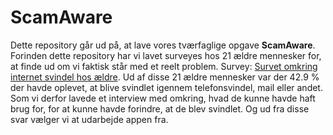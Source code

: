 # ScamAware

Dette repository går ud på, at lave vores tværfaglige opgave 	**ScamAware**. Forinden dette repository har vi lavet surveyes hos 21 ældre mennesker for, at finde ud om vi faktisk står med et reelt problem. Survey: [Survet omkring internet svindel hos ældre](https://docs.google.com/forms/d/1I5JVvmoZxoqK3wMjagwsBKUHOREYRpOdSDJAxJWnu4g/edit?pli=1&fbclid=IwAR1HeWgJ6AV4wAVKCPDhHiOgZ06cAiKki6I3KuRx-rFz4OIlRvd4FFFwfDk#responses). Ud af disse 21 ældre mennesker var der 42.9 % der havde oplevet, at blive svindlet igennem telefonsvindel, mail eller andet. Som vi derfor lavede et interview med omkring, hvad de kunne havde haft brug for, for at kunne havde forindre, at de blev svindlet. Og ud fra disse svar vælger vi at udarbejde appen fra. 
